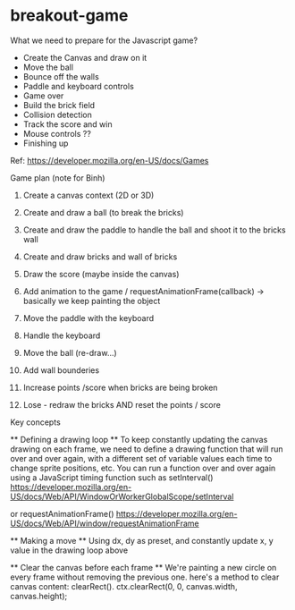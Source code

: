 # breakout-game
What we need to prepare for the Javascript game?
- Create the Canvas and draw on it
- Move the ball
- Bounce off the walls
- Paddle and keyboard controls
- Game over
- Build the brick field
- Collision detection
- Track the score and win
- Mouse controls ??
- Finishing up

Ref: https://developer.mozilla.org/en-US/docs/Games 

Game plan (note for Binh)
1. Create a canvas context (2D or 3D)
2. Create and draw a ball (to break the bricks)
3. Create and draw the paddle to handle the ball and shoot it to the bricks wall
4. Create and draw bricks and wall of bricks
5. Draw the score (maybe inside the canvas)
6. Add animation to the game / requestAnimationFrame(callback) -> basically we keep painting the object

7. Move the paddle with the keyboard
8. Handle the keyboard
9. Move the ball (re-draw...)
10. Add wall bounderies
11. Increase points /score when bricks are being broken
12. Lose - redraw the bricks AND reset the points / score 

Key concepts

** Defining a drawing loop **
To keep constantly updating the canvas drawing on each frame, we need to define a drawing function that will run over and over again, with a different set of variable values each time to change sprite positions, etc. You can run a function over and over again using a JavaScript timing function such as 
setInterval()  
https://developer.mozilla.org/en-US/docs/Web/API/WindowOrWorkerGlobalScope/setInterval

or requestAnimationFrame()
https://developer.mozilla.org/en-US/docs/Web/API/window/requestAnimationFrame 


** Making a move **
Using dx, dy as preset, and constantly update x, y value in the drawing loop above

** Clear the canvas before each frame **
We're painting a new circle on every frame without removing the previous one. here's a method to clear canvas content: clearRect().
ctx.clearRect(0, 0, canvas.width, canvas.height);
